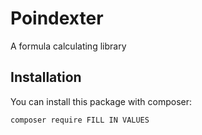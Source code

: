 # Poindexter
A formula calculating library

## Installation
You can install this package with composer:
```bash
composer require FILL IN VALUES
```
